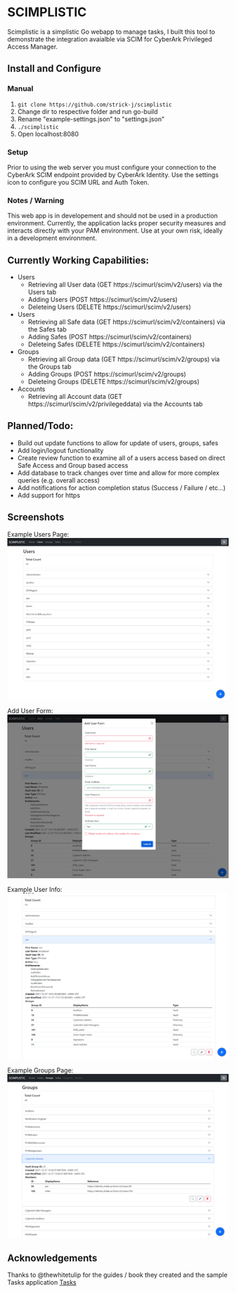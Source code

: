 # SCIMPLISTIC
Scimplistic is a simplistic Go webapp to manage tasks, I built this tool to demonstrate the integration avaialble via SCIM for CyberArk Privileged Access Manager.

## Install and Configure

### Manual
1. `git clone https://github.com/strick-j/scimplistic`
2. Change dir to respective folder and run go-build
3. Rename "example-settings.json" to "settings.json"
3. `./scimplistic`
4. Open localhost:8080

### Setup
Prior to using the web server you must configure your connection to the CyberArk SCIM endpoint provided by CyberArk Identity. Use the settings icon to configure you SCIM URL and Auth Token.

### Notes / Warning
This web app is in developement and should not be used in a production environment. Currently, the application lacks proper security measures and interacts directly with your PAM environment. Use at your own risk, ideally in a development environment.

## Currently Working Capabilities:
- Users
  - Retrieving all User data (GET https://scimurl/scim/v2/users) via the Users tab
  - Adding Users (POST https://scimurl/scim/v2/users)
  - Deleteing Users (DELETE https://scimurl/scim/v2/users)
- Users
  - Retrieving all Safe data (GET https://scimurl/scim/v2/containers) via the Safes tab
  - Adding Safes (POST https://scimurl/scim/v2/containers)
  - Deleteing Safes (DELETE https://scimurl/scim/v2/containers)
- Groups
  - Retrieving all Group data (GET https://scimurl/scim/v2/groups) via the Groups tab
  - Adding Groups (POST https://scimurl/scim/v2/groups)
  - Deleteing Groups (DELETE https://scimurl/scim/v2/groups)
- Accounts
  - Retrieving all Account data (GET https://scimurl/scim/v2/privilegeddata) via the Accounts tab
 

## Planned/Todo:
- Build out update functions to allow for update of users, groups, safes
- Add login/logout functionality
- Create review function to examine all of a users access based on direct Safe Access and Group based access
- Add database to track changes over time and allow for more complex queries (e.g. overall access)
- Add notifications for action completion status (Success / Failure / etc...)
- Add support for https

## Screenshots
Example Users Page:
![Users Page](https://github.com/strick-j/scimplistic/blob/main/screenshots/users.png)

Add User Form:
![Add User Form](https://github.com/strick-j/scimplistic/blob/main/screenshots/adduserform.png)

Example User Info:
![User Info](https://github.com/strick-j/scimplistic/blob/main/screenshots/userinfo.png)

Example Groups Page:
![Groups](https://github.com/strick-j/scimplistic/blob/main/screenshots/groups.png)


## Acknowledgements
Thanks to @thewhitetulip for the guides / book they created and the sample Tasks application [Tasks](https://github.com/thewhitetulip/Tasks)